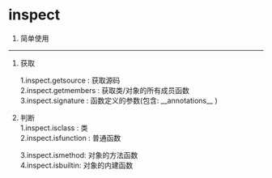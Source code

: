 inspect
=======

1. 简单使用
---------


1. 获取

    1.inspect.getsource : 获取源码  
    2.inspect.getmembers : 获取类/对象的所有成员函数  
    3.inspect.signature : 函数定义的参数(包含: \_\_annotations__ )  

2. 判断  
    1.inspect.isclass : 类  
    2.inspect.isfunction : 普通函数  

    3.inspect.ismethod: 对象的方法函数  
    4.inspect.isbuiltin: 对象的内建函数  
